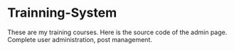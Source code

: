 # Trainning-System
These are my training courses.
Here is the source code of the admin page.
Complete user administration, post management.  
